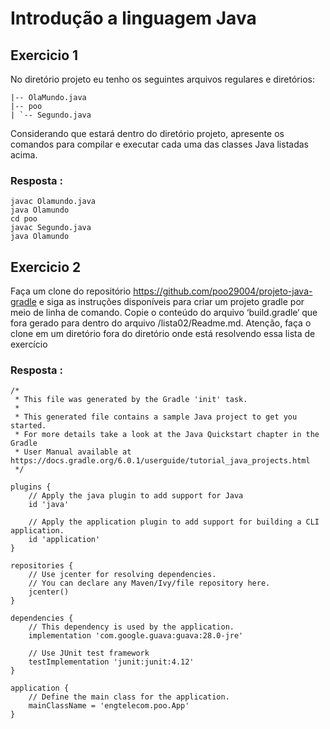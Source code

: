 # Introdução a linguagem Java

## Exercicio 1
No diretório projeto eu tenho os seguintes arquivos regulares e diretórios:
```
|-- OlaMundo.java
|-- poo
| `-- Segundo.java
```

Considerando que estará dentro do diretório projeto, apresente os comandos para compilar e executar cada uma das classes Java listadas acima.
### Resposta :
```shell
javac Olamundo.java
java Olamundo
cd poo
javac Segundo.java
java Olamundo
```
## Exercicio 2

Faça um clone do repositório https://github.com/poo29004/projeto-java-gradle e siga as
instruções disponíveis para criar um projeto gradle por meio de linha de comando. Copie o conteúdo do arquivo ‘build.gradle‘ que fora gerado para dentro do arquivo /lista02/Readme.md. Atenção, faça o clone em um diretório fora do diretório onde está resolvendo
essa lista de exercício

### Resposta : 
```
/*
 * This file was generated by the Gradle 'init' task.
 *
 * This generated file contains a sample Java project to get you started.
 * For more details take a look at the Java Quickstart chapter in the Gradle
 * User Manual available at https://docs.gradle.org/6.0.1/userguide/tutorial_java_projects.html
 */

plugins {
    // Apply the java plugin to add support for Java
    id 'java'

    // Apply the application plugin to add support for building a CLI application.
    id 'application'
}

repositories {
    // Use jcenter for resolving dependencies.
    // You can declare any Maven/Ivy/file repository here.
    jcenter()
}

dependencies {
    // This dependency is used by the application.
    implementation 'com.google.guava:guava:28.0-jre'

    // Use JUnit test framework
    testImplementation 'junit:junit:4.12'
}

application {
    // Define the main class for the application.
    mainClassName = 'engtelecom.poo.App'
}

```